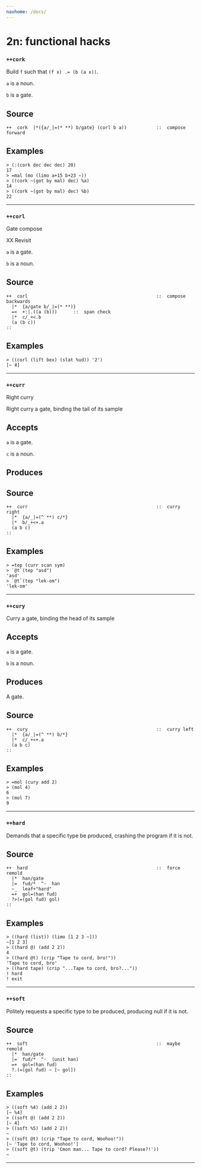 ```yaml
---
navhome: /docs/
---
```



# 2n: functional hacks
### `++cork`

Build `f` such that `(f x) .= (b (a x))`.

`a` is a noun.

`b` is a gate.

Source
------

    ++  cork  |*({a/_|=(* **) b/gate} (corl b a))           ::  compose forward


Examples
--------

    > (:(cork dec dec dec) 20)
    17
    > =mal (mo (limo a+15 b+23 ~))
    > ((cork ~(got by mal) dec) %a)
    14
    > ((cork ~(got by mal) dec) %b)
    22



***
### `++corl`

Gate compose

XX Revisit

`a` is a gate.

`b` is a noun.

Source
------

    ++  corl                                                ::  compose backwards
      |*  {a/gate b/_|=(* **)}
      =<  +:|.((a (b)))      ::  span check
      |*  c/_+<.b
      (a (b c))
    ::

Examples
--------

    > ((corl (lift bex) (slat %ud)) '2')
    [~ 4]



***
### `++curr`

Right curry

Right curry a gate, binding the tail of its sample

Accepts
-------

`a` is a gate.

`c` is a noun.

Produces
--------


Source
------

    ++  curr                                                ::  curry right
      |*  {a/_|=(^ **) c/*}     
      |*  b/_+<+.a
      (a b c)
    ::

Examples
--------

    > =tep (curr scan sym)
    > `@t`(tep "asd")
    'asd'
    > `@t`(tep "lek-om")
    'lek-om'



***
### `++cury`

Curry a gate, binding the head of its sample

Accepts
-------

`a` is a gate.

`b` is a noun.

Produces
--------

A gate.

Source
------

    ++  cury                                                ::  curry left
      |*  {a/_|=(^ **) b/*}
      |*  c/_+<+.a
      (a b c)
    ::


Examples
--------

    > =mol (cury add 2)
    > (mol 4)
    6
    > (mol 7)
    9



***
### `++hard`

Demands that a specific type be produced, crashing the program if it is
not.

Source
------

    ++  hard                                                ::  force remold
      |*  han/gate
      |=  fud/*  ^-  han
      ~_  leaf+"hard"
      =+  gol=(han fud)
      ?>(=(gol fud) gol)
    ::

Examples
--------

    > ((hard (list)) (limo [1 2 3 ~]))
    ~[1 2 3]
    > ((hard @) (add 2 2))
    4
    > ((hard @t) (crip "Tape to cord, bro!"))
    'Tape to cord, bro'
    > ((hard tape) (crip "...Tape to cord, bro?..."))
    ! hard
    ! exit



***
### `++soft`

Politely requests a specific type to be produced, producing null if it
is not.

Source
------

    ++  soft                                                ::  maybe remold
      |*  han/gate
      |=  fud/*  ^-  (unit han)
      =+  gol=(han fud)
      ?.(=(gol fud) ~ [~ gol])
    ::

Examples
--------

    > ((soft %4) (add 2 2))
    [~ %4]
    > ((soft @) (add 2 2))
    [~ 4]
    > ((soft %5) (add 2 2))
    ~
    > ((soft @t) (crip "Tape to cord, Woohoo!"))
    [~ 'Tape to cord, Woohoo!']
    > ((soft @t) (trip 'Cmon man... Tape to cord? Please?!'))
    ~



***
